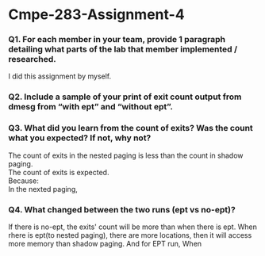 # Cmpe-283-Assignment-4  
### Q1. For each member in your team, provide 1 paragraph detailing what parts of the lab that member implemented / researched.  
I did this assignment by myself.
### Q2. Include a sample of your print of exit count output from dmesg from “with ept” and “without ept”.

### Q3. What did you learn from the count of exits? Was the count what you expected? If not, why not?  
The count of exits in the nested paging is less than the count in shadow paging.  
The count of exits is expected.  
Because:  
In the nexted paging, 
### Q4. What changed between the two runs (ept vs no-ept)?
 If there is no-ept, the exits' count will be more than when there is ept. When rhere is ept(to nested paging), there are more locations, then it will access more memory than shadow paging. And for EPT run, When 
